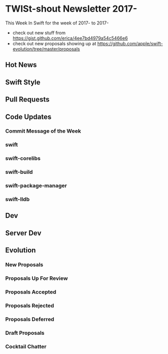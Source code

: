 # TWISt-shout Newsletter 2017-
This Week In Swift for the week of 2017- to 2017-

* check out new stuff from https://gist.github.com/erica/4ee7bd4979a54c5466e6
* check out new proposals showing up at https://github.com/apple/swift-evolution/tree/master/proposals

## Hot News

## Swift Style

## Pull Requests

## Code Updates

### Commit Message of the Week

### swift
  
### swift-corelibs

### swift-build

### swift-package-manager

### swift-lldb

## Dev

## Server Dev

## Evolution

### New Proposals

### Proposals Up For Review

### Proposals Accepted

### Proposals Rejected

### Proposals Deferred
  
### Draft Proposals

### Cocktail Chatter

